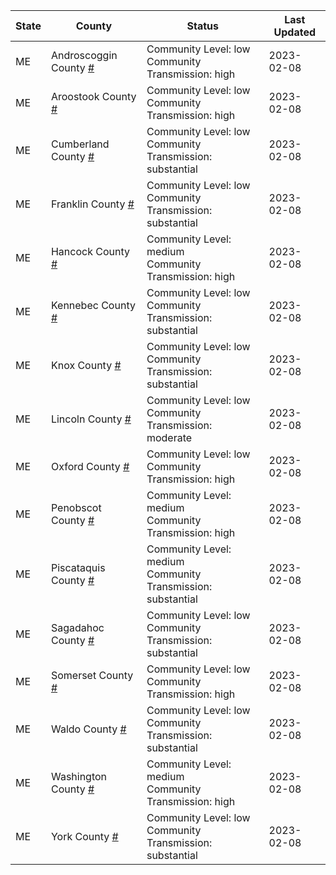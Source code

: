 State | County | Status | Last Updated
--- | --- | --- | --- 
ME | Androscoggin County <a href="#androscoggin_county">#</a> | <a name="androscoggin_county"></a>Community Level: low<br/>Community Transmission: high | 2023-02-08
ME | Aroostook County <a href="#aroostook_county">#</a> | <a name="aroostook_county"></a>Community Level: low<br/>Community Transmission: high | 2023-02-08
ME | Cumberland County <a href="#cumberland_county">#</a> | <a name="cumberland_county"></a>Community Level: low<br/>Community Transmission: substantial | 2023-02-08
ME | Franklin County <a href="#franklin_county">#</a> | <a name="franklin_county"></a>Community Level: low<br/>Community Transmission: substantial | 2023-02-08
ME | Hancock County <a href="#hancock_county">#</a> | <a name="hancock_county"></a>Community Level: medium<br/>Community Transmission: high | 2023-02-08
ME | Kennebec County <a href="#kennebec_county">#</a> | <a name="kennebec_county"></a>Community Level: low<br/>Community Transmission: substantial | 2023-02-08
ME | Knox County <a href="#knox_county">#</a> | <a name="knox_county"></a>Community Level: low<br/>Community Transmission: substantial | 2023-02-08
ME | Lincoln County <a href="#lincoln_county">#</a> | <a name="lincoln_county"></a>Community Level: low<br/>Community Transmission: moderate | 2023-02-08
ME | Oxford County <a href="#oxford_county">#</a> | <a name="oxford_county"></a>Community Level: low<br/>Community Transmission: high | 2023-02-08
ME | Penobscot County <a href="#penobscot_county">#</a> | <a name="penobscot_county"></a>Community Level: medium<br/>Community Transmission: high | 2023-02-08
ME | Piscataquis County <a href="#piscataquis_county">#</a> | <a name="piscataquis_county"></a>Community Level: medium<br/>Community Transmission: substantial | 2023-02-08
ME | Sagadahoc County <a href="#sagadahoc_county">#</a> | <a name="sagadahoc_county"></a>Community Level: low<br/>Community Transmission: substantial | 2023-02-08
ME | Somerset County <a href="#somerset_county">#</a> | <a name="somerset_county"></a>Community Level: low<br/>Community Transmission: high | 2023-02-08
ME | Waldo County <a href="#waldo_county">#</a> | <a name="waldo_county"></a>Community Level: low<br/>Community Transmission: substantial | 2023-02-08
ME | Washington County <a href="#washington_county">#</a> | <a name="washington_county"></a>Community Level: medium<br/>Community Transmission: high | 2023-02-08
ME | York County <a href="#york_county">#</a> | <a name="york_county"></a>Community Level: low<br/>Community Transmission: substantial | 2023-02-08

